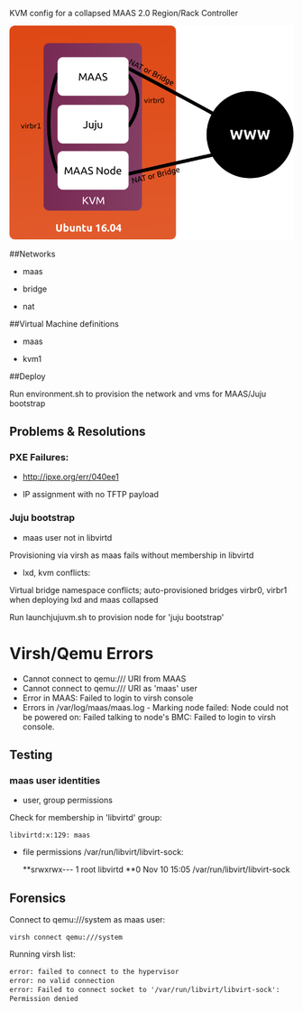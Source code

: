 KVM config for a collapsed MAAS 2.0 Region/Rack Controller

![](maas-juju-net.png)

##Networks

- maas

- bridge

- nat


##Virtual Machine definitions

- maas

- kvm1

##Deploy

Run environment.sh to provision the network and vms for MAAS/Juju bootstrap


## Problems & Resolutions

### PXE Failures:

- http://ipxe.org/err/040ee1

- IP assignment with no TFTP payload


### Juju bootstrap

- maas user not in libvirtd 

Provisioning via virsh as maas fails without membership in libvirtd

- lxd, kvm conflicts:

Virtual bridge namespace conflicts; auto-provisioned bridges virbr0, virbr1 when deploying lxd and maas collapsed

Run launchjujuvm.sh to provision node for 'juju bootstrap'


# Virsh/Qemu Errors

* Cannot connect to qemu:/// URI from MAAS
* Cannot connect to qemu:/// URI as 'maas' user
* Error in MAAS: Failed to login to virsh console
* Errors in /var/log/maas/maas.log - Marking node failed: Node could not be powered on: Failed talking to node's BMC: Failed to login to virsh console. 


## Testing

### maas user identities

* user, group permissions

Check for membership in 'libvirtd' group:

    libvirtd:x:129: maas
* file permissions /var/run/libvirt/libvirt-sock:

    **srwxrwx--- 1 root libvirtd **0 Nov 10 15:05 /var/run/libvirt/libvirt-sock

## Forensics

Connect to qemu:///system as maas user:

    virsh connect qemu:///system

Running virsh list:

	error: failed to connect to the hypervisor
	error: no valid connection
	error: Failed to connect socket to '/var/run/libvirt/libvirt-sock': Permission denied
	




